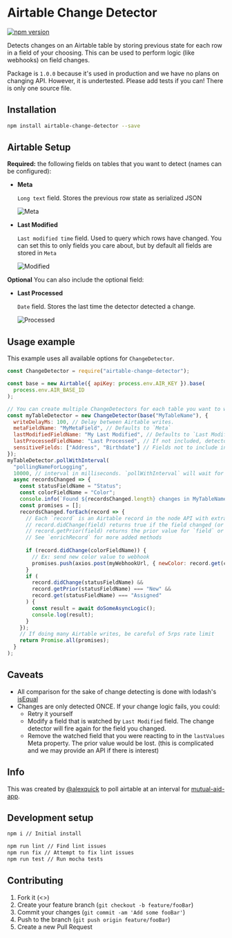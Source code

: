 # Airtable Change Detector 

[![npm version](https://badge.fury.io/js/airtable-change-detector.svg)](https://badge.fury.io/js/airtable-change-detector)

Detects changes on an Airtable table by storing previous state for each row in a field of your choosing.
This can be used to perform logic (like webhooks) on field changes.

Package is `1.0.0` because it's used in production and we have no plans on changing API. However, it is undertested.
Please add tests if you can! There is only one source file.

## Installation

```sh
npm install airtable-change-detector --save
```

## Airtable Setup

**Required:** the following fields on tables that you want to detect (names can be configured):
- **Meta**

  `Long text` field. Stores the previous row state as serialized JSON

  ![Meta](.github/meta.png)

- **Last Modified**

  `Last modified time` field. Used to query which rows have changed. You can set this to only fields you care about, but by default all fields are stored in `Meta`

  ![Modified](.github/modified.png)

**Optional** You can also include the optional field:
- **Last Processed**

  `Date` field. Stores the last time the detector detected a change.

  ![Processed](.github/processed.png)

## Usage example

This example uses all available options for `ChangeDetector`.

```js
const ChangeDetector = require("airtable-change-detector");

const base = new Airtable({ apiKey: process.env.AIR_KEY }).base(
  process.env.AIR_BASE_ID
);

// You can create multiple ChangeDetectors for each table you want to watch.
const myTableDetector = new ChangeDetector(base("MyTableName"), {
  writeDelayMs: 100, // Delay between Airtable writes.
  metaFieldName: "MyMetaField", // Defaults to `Meta`
  lastModifiedFieldName: "My Last Modified", // Defaults to `Last Modified`
  lastProcessedFieldName: "Last Processed", // If not included, detector will not write this field
  sensitiveFields: ["Address", "Birthdate"] // Fields not to include in `Meta`s previous state. Useful for keeping data deletion easy.
});
myTableDetector.pollWithInterval(
  "pollingNameForLogging",
  10000, // interval in milliseconds. `pollWithInterval` will wait for both interval and work to complete
  async recordsChanged => {
    const statusFieldName = "Status";
    const colorFieldName = "Color";
    console.info(`Found ${recordsChanged.length} changes in MyTableName`);
    const promises = [];
    recordsChanged.forEach(record => {
      // Each `record` is an Airtable record in the node API with extra fields added including:
      // record.didChange(field) returns true if the field changed (or is new) between the last observation and now
      // record.getPrior(field) returns the prior value for `field` or undefined
      // See `enrichRecord` for more added methods
      
      if (record.didChange(colorFieldName)) {
        // Ex: send new color value to webhook
        promises.push(axios.post(myWebhookUrl, { newColor: record.get(colorFieldName) }));
      }
      if (
        record.didChange(statusFieldName) &&
        record.getPrior(statusFieldName) === "New" &&
        record.get(statusFieldName) === "Assigned"
      ) {
        const result = await doSomeAsyncLogic();
        console.log(result);
      }
    });
    // If doing many Airtable writes, be careful of 5rps rate limit
    return Promise.all(promises);
  }
);
```

## Caveats

- All comparison for the sake of change detecting is done with lodash's [isEqual](https://lodash.com/docs/4.17.15#isEqual)
- Changes are only detected ONCE. If your change logic fails, you could:
   - Retry it yourself
   - Modify a field that is watched by `Last Modified` field. The change detector will fire again for the field you changed.
   - Remove the watched field that you were reacting to in the `lastValues` Meta property. The prior value would be lost. (this is complicated and we may provide an API if there is interest)

## Info

This was created by [@alexquick](https://github.com/alexquick) to poll airtable at an interval
for [mutual-aid-app](https://github.com/crownheightsma/mutual-aid-app).

## Development setup

```sh
npm i // Initial install

npm run lint // Find lint issues 
npm run fix // Attempt to fix lint issues 
npm run test // Run mocha tests 
```

## Contributing

1. Fork it (<>)
2. Create your feature branch (`git checkout -b feature/fooBar`)
3. Commit your changes (`git commit -am 'Add some fooBar'`)
4. Push to the branch (`git push origin feature/fooBar`)
5. Create a new Pull Request
